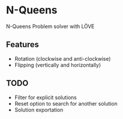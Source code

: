 # N-Queens
N-Queens Problem solver with LÖVE

## Features
* Rotation (clockwise and anti-clockwise)
* Flipping (vertically and horizontally)

## TODO
* Filter for explicit solutions
* Reset option to search for another solution
* Solution exportation

